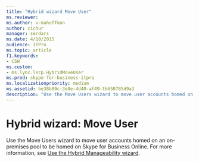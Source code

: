 ```yaml
---
title: "Hybrid wizard Move User"
ms.reviewer: 
ms.author: v-mahoffman
author: cichur
manager: serdars
ms.date: 4/10/2015
audience: ITPro
ms.topic: article
f1.keywords:
- CSH
ms.custom:
- ms.lync.lscp.HybridMoveUser
ms.prod: skype-for-business-itpro
ms.localizationpriority: medium
ms.assetid: be38b89c-3e8e-4d40-af49-fb650785d9a3
description: "Use the Move Users wizard to move user accounts homed on an on-premises pool to be homed on Skype for Business Online. For more information, see Use the Hybrid Manageability wizard."
---
```


# Hybrid wizard: Move User

Use the Move Users wizard to move user accounts homed on an on-premises pool to be homed on Skype for Business Online. For more information, see [Use the Hybrid Manageability wizard](https://technet.microsoft.com/library/d777f79b-a740-4aba-a9e2-c91f0315b6f8.aspx).


